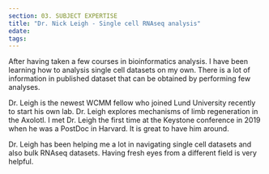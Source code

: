 ```yaml
---
section: 03. SUBJECT EXPERTISE
title: "Dr. Nick Leigh - Single cell RNAseq analysis"
edate: 
tags:
---
```


After having taken a few courses in bioinformatics analysis. I have been learning how to analysis single cell datasets on my own. There is a lot of information in published dataset that can be obtained by performing few analyses. 

Dr. Leigh is the newest WCMM fellow who joined Lund University recently to start his own lab. Dr. Leigh explores mechanisms of limb regeneration in the Axolotl. I met Dr. Leigh the first time at the Keystone conference in 2019 when he was a PostDoc in Harvard. It is great to have him around. 

Dr. Leigh has been helping me a lot in navigating single cell datasets and also bulk RNAseq datasets. Having fresh eyes from a different field is very helpful.